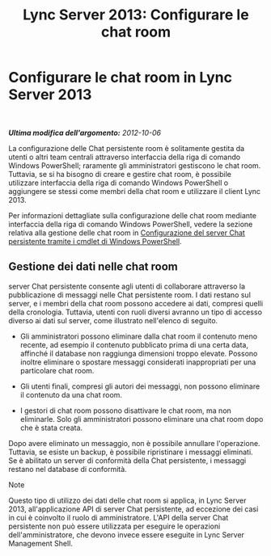 ﻿---
title: 'Lync Server 2013: Configurare le chat room'
TOCTitle: Configurare le chat room
ms:assetid: 8956bd2c-c863-4704-bc65-5c0d83556258
ms:mtpsurl: https://technet.microsoft.com/it-it/library/JJ205067(v=OCS.15)
ms:contentKeyID: 49301247
ms.date: 08/24/2015
mtps_version: v=OCS.15
ms.translationtype: HT
---

# Configurare le chat room in Lync Server 2013

 

_**Ultima modifica dell'argomento:** 2012-10-06_

La configurazione delle Chat persistente room è solitamente gestita da utenti o altri team centrali attraverso interfaccia della riga di comando Windows PowerShell; raramente gli amministratori gestiscono le chat room. Tuttavia, se si ha bisogno di creare e gestire chat room, è possibile utilizzare interfaccia della riga di comando Windows PowerShell o aggiungere se stessi come membri della chat room e utilizzare il client Lync 2013.

Per informazioni dettagliate sulla configurazione delle chat room mediante interfaccia della riga di comando Windows PowerShell, vedere la sezione relativa alla gestione delle chat room in [Configurazione del server Chat persistente tramite i cmdlet di Windows PowerShell](configuring-persistent-chat-server-by-using-windows-powershell-cmdlets.md).

## Gestione dei dati nelle chat room

server Chat persistente consente agli utenti di collaborare attraverso la pubblicazione di messaggi nelle Chat persistente room. I dati restano sul server, e i membri della chat room possono accedere ai dati, compresi quelli della cronologia. Tuttavia, utenti con ruoli diversi avranno un tipo di accesso diverso ai dati sul server, come illustrato nell'elenco di seguito.

  - Gli amministratori possono eliminare dalla chat room il contenuto meno recente, ad esempio il contenuto pubblicato prima di una certa data, affinché il database non raggiunga dimensioni troppo elevate. Possono inoltre eliminare o spostare messaggi considerati inappropriati per una particolare chat room.

  - Gli utenti finali, compresi gli autori dei messaggi, non possono eliminare il contenuto da una chat room.

  - I gestori di chat room possono disattivare le chat room, ma non eliminarle. Solo gli amministratori possono eliminare una chat room dopo che è stata creata.

Dopo avere eliminato un messaggio, non è possibile annullare l'operazione. Tuttavia, se esiste un backup, è possibile ripristinare i messaggi eliminati. Se è abilitato un server di conformità della Chat persistente, i messaggi restano nel database di conformità.


> [!NOTE]
> Questo tipo di utilizzo dei dati delle chat room si applica, in Lync Server 2013, all'applicazione API di server Chat persistente, ad eccezione dei casi in cui è coinvolto il ruolo di amministratore. L'API della server Chat persistente non può essere utilizzata per eseguire le operazioni dell'amministratore, che devono invece essere eseguite in Lync Server Management Shell.


